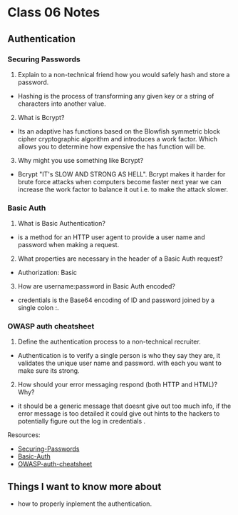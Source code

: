 # Class 06 Notes

## Authentication

### Securing Passwords

1. Explain to a non-technical friend how you would safely hash and store a password.

  - Hashing is the process of transforming any given key or a string of characters into another value.

2. What is Bcrypt?

  - Its an adaptive has functions based on the Blowfish symmetric block cipher cryptographic algorithm and introduces a work factor. Which allows you to determine how expensive the has function will be. 

3. Why might you use something like Bcrypt?

- Bcrypt "IT's SLOW AND STRONG AS HELL". Bcrypt makes it harder for brute force attacks when computers become faster next year we can increase the work factor to balance it out i.e. to make the attack slower.


### Basic Auth

1. What is Basic Authentication?

  - is a method for an HTTP user agent to provide a user 
  name and password when making a request. 

2. What properties are necessary in the header of a Basic Auth request?

- Authorization: Basic <credentials>

3. How are username:password in Basic Auth encoded?

- credentials is the Base64 encoding of ID and password joined by a single colon :.


### OWASP auth cheatsheet

1. Define the authentication process to a non-technical recruiter.

  - Authentication is to verify a single person is who they say they are, it validates the unique user name and password. with each you want to make sure its strong.

2. How should your error messaging respond (both HTTP and HTML)? Why?

  - it should be a generic message that doesnt give out too much info, if the error message is too detailed it could give out hints to the hackers to potentially figure out the log in credentials .

Resources:

- [Securing-Passwords](https://thehackernews.com/2014/04/securing-passwords-with-bcrypt-hashing.html)
- [Basic-Auth](https://en.wikipedia.org/wiki/Basic_access_authentication)
- [OWASP-auth-cheatsheet](https://cheatsheetseries.owasp.org/cheatsheets/Authentication_Cheat_Sheet.html)


## Things I want to know more about
- how to properly inplement the authentication.

